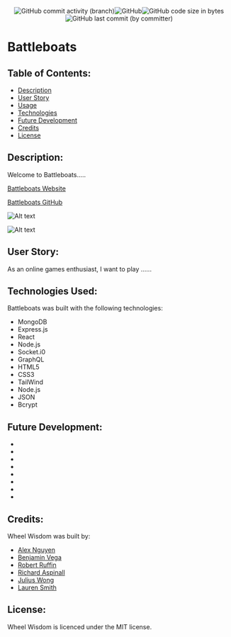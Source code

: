<p align="center"><img alt="GitHub commit activity (branch)" src="https://img.shields.io/github/commit-activity/t/ienxternal/pseudo_battleboat"><img alt="GitHub" src="https://img.shields.io/github/license/ienxternal/pseudo_battleboat"><img alt="GitHub code size in bytes" src="https://img.shields.io/github/languages/code-size/ienxternal/pseudo_battleboat"><img alt="GitHub last commit (by committer)" src="https://img.shields.io/github/last-commit/ienxternal/pseudo_battleboat"></p>



# Battleboats

## Table of Contents:

- [Description](#description)
- [User Story](#UserStory)
- [Usage](#usage)
- [Technologies](#technologies)
- [Future Development](#futureDevelopment)
- [Credits](#credits)
- [License](#license)

## Description:

Welcome to Battleboats.....


[Battleboats Website](/)


[Battleboats GitHub](https://github.com/Ienxternal/pseudo_battleboat)


![Alt text](image.png)

![Alt text](image-1.png)





## User Story:

As an online games enthusiast, I want to play ......




## Technologies Used: 

Battleboats was built with the following technologies:

- MongoDB
- Express.js
- React
- Node.js
- Socket.i0
- GraphQL
- HTML5
- CSS3
- TailWind
- Node.js
- JSON
- Bcrypt



## Future Development: 

- 
- 
- 
- 
- 
- 
- 
- 


## Credits:

Wheel Wisdom was built by:

- [Alex Nguyen](https://github.com/Ienxternal)
- [Benjamin Vega](https://github.com/Ben-vegabond)
- [Robert Ruffin](https://github.com/Crow-III)
- [Richard Aspinall](https://github.com/rikilega)
- [Julius Wong](https://github.com/userdefault13)
- [Lauren Smith](https://github.com/LauSmi)


## License:

Wheel Wisdom is licenced under the MIT license.